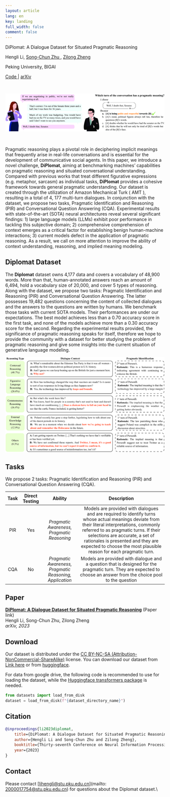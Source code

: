 ```yaml
---
layout: article
lang: en
key: landing
full_width: false
comment: false
---
```



<div class="title">
DiPlomat: A Dialogue Dataset for Situated Pragmatic Reasoning <br>

<span class="info"> Hengli Li, <a href="https://zhusongchun.net/"> Song-Chun Zhu </a>, <a href="https://zilongzheng.github.io/" > Zilong Zheng </a> </span> <br>

<span class="info"> Peking University, </span><span class="info"> BIGAI </span> <br>

<span class="info"> <a href="https://github.com/diplomat-dataset/diplomat"> Code </a> | <a href="https://arxiv.org/abs/2306.09030"> arXiv </a> </span>

<!-- <span class="info">NeurIPS 2023 Datasets an </span> -->
<span class="info"><script type='text/javascript' src='https://www.freevisitorcounters.com/auth.php?id=9091be5ed5a1e08a3a5cf86982189950c98ea43c'></script>
<script type="text/javascript" src="https://www.freevisitorcounters.com/en/home/counter/1101031/t/13"></script></span>
</div>


<br>

![](/assets/images/teaser.png)

<br>

Pragmatic reasoning plays a pivotal role in deciphering implicit meanings that frequently arise in real-life conversations and is essential for the development of communicative social agents. In this paper, we introduce a novel challenge, **DiPlomat**, aiming at benchmarking machines’ capabilities on pragmatic reasoning and situated conversational understanding. Compared with previous works that treat different figurative expressions (e.g. metaphor, sarcasm) as individual tasks, **DiPlomat** provides a cohesive framework towards general pragmatic understanding. Our dataset is created through the utilization of Amazon Mechanical Turk ( AMT ), resulting in a total of 4, 177 multi-turn dialogues. In conjunction with the dataset, we propose two tasks, Pragmatic Identification and Reasoning (PIR) and Conversational Question Answering (CQA). Experimental results with state-of-the-art (SOTA) neural architectures reveal several significant findings: 1) large language models (LLMs) exhibit poor performance in tackling this subjective domain; 2) comprehensive comprehension of context emerges as a critical factor for establishing benign human-machine interactions; 3) current models defect in the application of pragmatic reasoning. As a result, we call on more attention to improve the ability of context understanding, reasoning, and implied meaning modeling.


## Diplomat Dataset
The **Diplomat** dataset owns 4,177 data and covers a vocabulary of 48,900 words. More than that, human-annotated answers reach an amount of 6,494, hold a vocabulary size of 20,000, and cover 5 types of reasoning. Along with the dataset, we propose two tasks:  Pragmatic Identification and Reasoning (PIR) and Conversational Question Answering. The latter possesses 19,482 questions concerning the content of collected dialogues and the answers to the questions are written by humans. We benchmark those tasks with current SOTA models. Their performances are under our expectations. The best model achieves less than a 0.70 accuracy score in the first task, and none of the models achieve more than a 0.30 accuracy score for the second. Regarding the experimental results provided, the significance of pragmatic reasoning speaks for itself, therefore we hope to provide the community with a dataset for better studying the problem of pragmatic reasoning and give some insights into the current situation of generative language modeling.

<p align="center">
<img src="/assets/images/punchline_example.png" width="800"/>
</p>

## Tasks
We propose 2 tasks: Pragmatic Identification and Reasoning (PIR) and Conversational Question Answering (CQA). <be>

|**Task** | **Direct Testing**  | **Ability**| **Description**|
|   :---:     |   :---:     | :---: | :---: |
|     PIR    | Yes      | *Pragmatic Awareness, Pragmatic Reasoning*     | Models are provided with dialogues and are required to identify turns whose actual meanings deviate from their literal interpretations, commonly referred to as pragmatic turns. If their selections are accurate, a set of rationales is presented and they are expected to choose the most plausible reason for each pragmatic turn.|
| CQA | No | *Pragmatic Awareness, Pragmatic Reasoning, Application* | Models are provided with dialogue and a question that is designed for the pragmatic turn. They are expected to choose an answer from the choice pool to the question|

## Paper


**[DiPlomat: A Dialogue Dataset for Situated Pragmatic Reasoning](https://arxiv.org/abs/2306.09030)** (Paper link)<br>
Hengli Li, Song-Chun Zhu, Zilong Zheng <br>
*arXiv, 2023*

## Download

Our dataset is distributed under the [CC BY-NC-SA (Attribution-NonCommercial-ShareAlike)](https://creativecommons.org/licenses/by-nc-sa/4.0/) license. You can download our dataset from [Link here](https://drive.google.com/drive/folders/1Z33-6pXay9R-zRXJcFNtxaZMjTv9Zfs9?usp=share_link) or from [huggingface](https://huggingface.co/datasets/bigai/DiPlomat).

For data from google drive, the following code is recommended to use for loading the dataset, while the [Huggingface transformers package](https://anaconda.org/conda-forge/transformers) is needed.
```python
from datasets import load_from_disk
dataset = load_from_disk(f"{dataset_directory_name}")
```


## Citation

```bibtex
@inproceedings{li2023diplomat,
    title={DiPlomat: A Dialogue Dataset for Situated Pragmatic Reasoning},
    author={Hengli Li and Song-Chun Zhu and Zilong Zheng},
    booktitle={Thirty-seventh Conference on Neural Information Processing Systems Datasets and Benchmarks Track},
    year={2023}
}
```

## Contact

Please contact [lihengli@stu.pku.edu.cn](mailto: 2000017754@stu.pku.edu.cn) for questions about the Diplomat dataset.\



